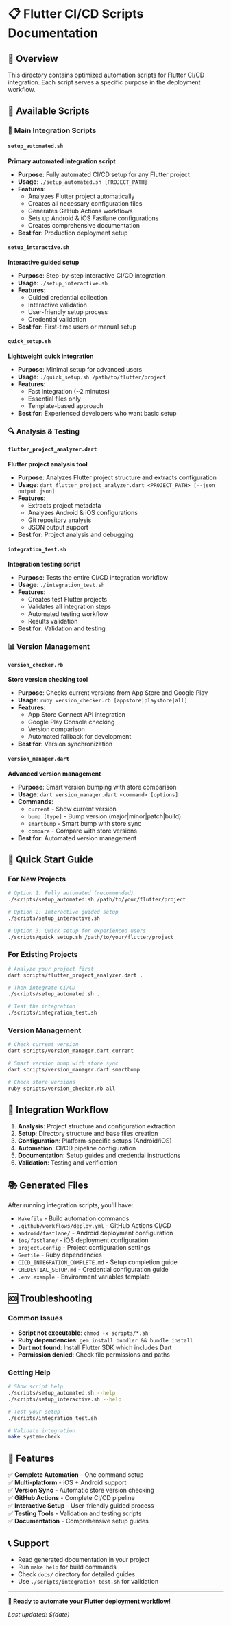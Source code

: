 # 📋 Flutter CI/CD Scripts Documentation

## 🎯 Overview

This directory contains optimized automation scripts for Flutter CI/CD integration. Each script serves a specific purpose in the deployment workflow.

## 📁 Available Scripts

### 🚀 **Main Integration Scripts**

#### `setup_automated.sh`
**Primary automated integration script**
- **Purpose**: Fully automated CI/CD setup for any Flutter project
- **Usage**: `./setup_automated.sh [PROJECT_PATH]`
- **Features**: 
  - Analyzes Flutter project automatically
  - Creates all necessary configuration files
  - Generates GitHub Actions workflows
  - Sets up Android & iOS Fastlane configurations
  - Creates comprehensive documentation
- **Best for**: Production deployment setup

#### `setup_interactive.sh`
**Interactive guided setup**
- **Purpose**: Step-by-step interactive CI/CD integration
- **Usage**: `./setup_interactive.sh`
- **Features**:
  - Guided credential collection
  - Interactive validation
  - User-friendly setup process
  - Credential validation
- **Best for**: First-time users or manual setup

#### `quick_setup.sh`
**Lightweight quick integration**
- **Purpose**: Minimal setup for advanced users
- **Usage**: `./quick_setup.sh /path/to/flutter/project`
- **Features**:
  - Fast integration (~2 minutes)
  - Essential files only
  - Template-based approach
- **Best for**: Experienced developers who want basic setup

### 🔍 **Analysis & Testing**

#### `flutter_project_analyzer.dart`
**Flutter project analysis tool**
- **Purpose**: Analyzes Flutter project structure and extracts configuration
- **Usage**: `dart flutter_project_analyzer.dart <PROJECT_PATH> [--json output.json]`
- **Features**:
  - Extracts project metadata
  - Analyzes Android & iOS configurations
  - Git repository analysis
  - JSON output support
- **Best for**: Project analysis and debugging

#### `integration_test.sh`
**Integration testing script**
- **Purpose**: Tests the entire CI/CD integration workflow
- **Usage**: `./integration_test.sh`
- **Features**:
  - Creates test Flutter projects
  - Validates all integration steps
  - Automated testing workflow
  - Results validation
- **Best for**: Validation and testing

### 📊 **Version Management**

#### `version_checker.rb`
**Store version checking tool**
- **Purpose**: Checks current versions from App Store and Google Play
- **Usage**: `ruby version_checker.rb [appstore|playstore|all]`
- **Features**:
  - App Store Connect API integration
  - Google Play Console checking
  - Version comparison
  - Automated fallback for development
- **Best for**: Version synchronization

#### `version_manager.dart`
**Advanced version management**
- **Purpose**: Smart version bumping with store comparison
- **Usage**: `dart version_manager.dart <command> [options]`
- **Commands**:
  - `current` - Show current version
  - `bump [type]` - Bump version (major|minor|patch|build)
  - `smartbump` - Smart bump with store sync
  - `compare` - Compare with store versions
- **Best for**: Automated version management

## 🎯 **Quick Start Guide**

### For New Projects
```bash
# Option 1: Fully automated (recommended)
./scripts/setup_automated.sh /path/to/your/flutter/project

# Option 2: Interactive guided setup
./scripts/setup_interactive.sh

# Option 3: Quick setup for experienced users
./scripts/quick_setup.sh /path/to/your/flutter/project
```

### For Existing Projects
```bash
# Analyze your project first
dart scripts/flutter_project_analyzer.dart .

# Then integrate CI/CD
./scripts/setup_automated.sh .

# Test the integration
./scripts/integration_test.sh
```

### Version Management
```bash
# Check current version
dart scripts/version_manager.dart current

# Smart version bump with store sync
dart scripts/version_manager.dart smartbump

# Check store versions
ruby scripts/version_checker.rb all
```

## 🔧 **Integration Workflow**

1. **Analysis**: Project structure and configuration extraction
2. **Setup**: Directory structure and base files creation
3. **Configuration**: Platform-specific setups (Android/iOS)
4. **Automation**: CI/CD pipeline configuration
5. **Documentation**: Setup guides and credential instructions
6. **Validation**: Testing and verification

## 📚 **Generated Files**

After running integration scripts, you'll have:

- `Makefile` - Build automation commands
- `.github/workflows/deploy.yml` - GitHub Actions CI/CD
- `android/fastlane/` - Android deployment configuration
- `ios/fastlane/` - iOS deployment configuration
- `project.config` - Project configuration settings
- `Gemfile` - Ruby dependencies
- `CICD_INTEGRATION_COMPLETE.md` - Setup completion guide
- `CREDENTIAL_SETUP.md` - Credential configuration guide
- `.env.example` - Environment variables template

## 🆘 **Troubleshooting**

### Common Issues
- **Script not executable**: `chmod +x scripts/*.sh`
- **Ruby dependencies**: `gem install bundler && bundle install`
- **Dart not found**: Install Flutter SDK which includes Dart
- **Permission denied**: Check file permissions and paths

### Getting Help
```bash
# Show script help
./scripts/setup_automated.sh --help
./scripts/setup_interactive.sh --help

# Test your setup
./scripts/integration_test.sh

# Validate integration
make system-check
```

## 🎉 **Features**

✅ **Complete Automation** - One command setup  
✅ **Multi-platform** - iOS + Android support  
✅ **Version Sync** - Automatic store version checking  
✅ **GitHub Actions** - Complete CI/CD pipeline  
✅ **Interactive Setup** - User-friendly guided process  
✅ **Testing Tools** - Validation and testing scripts  
✅ **Documentation** - Comprehensive setup guides  

## 📞 **Support**

- Read generated documentation in your project
- Run `make help` for build commands
- Check `docs/` directory for detailed guides
- Use `./scripts/integration_test.sh` for validation

---

**🚀 Ready to automate your Flutter deployment workflow!**

*Last updated: $(date)*
